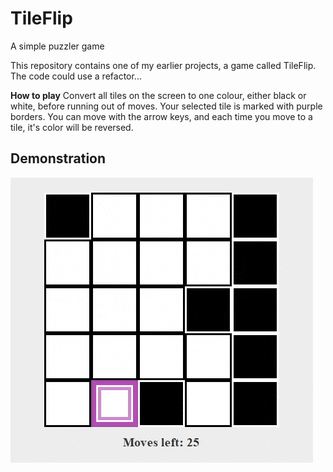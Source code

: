 # TileFlip
A simple puzzler game

This repository contains one of my earlier projects, a game called TileFlip. The code could use a refactor...

<b>How to play</b>
  Convert all tiles on the screen to one colour, either black or white, before running out of moves. Your selected tile is marked with purple borders. You can move with the arrow keys, and each time you move to a tile, it's color will be reversed.

## Demonstration

![TileFlip demo](tileflip-demo.gif?raw=true "demo-gif")